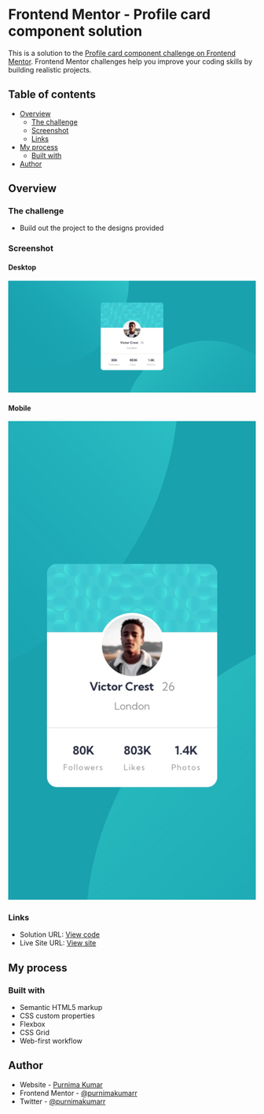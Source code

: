 # Frontend Mentor - Profile card component solution

This is a solution to the [Profile card component challenge on Frontend Mentor](https://www.frontendmentor.io/challenges/profile-card-component-cfArpWshJ). Frontend Mentor challenges help you improve your coding skills by building realistic projects.

## Table of contents

- [Overview](#overview)
  - [The challenge](#the-challenge)
  - [Screenshot](#screenshot)
  - [Links](#links)
- [My process](#my-process)
  - [Built with](#built-with)
- [Author](#author)

## Overview

### The challenge

- Build out the project to the designs provided

### Screenshot

#### Desktop

![](./images/screenshot-profile-card-desktop.png)

#### Mobile

![](./images/screenshot-profile-card-mobile.jpg)

### Links

- Solution URL: [View code](https://github.com/purnimakumarr/frontendmentor/tree/main/profile-preview-card-component)
- Live Site URL: [View site](https://purnimakumarr.github.io/frontendmentor/profile-card-component/)

## My process

### Built with

- Semantic HTML5 markup
- CSS custom properties
- Flexbox
- CSS Grid
- Web-first workflow

## Author

- Website - [Purnima Kumar](https://www.your-site.com)
- Frontend Mentor - [@purnimakumarr](https://www.frontendmentor.io/profile/purnimakumarr)
- Twitter - [@purnimakumarr](https://www.twitter.com/purnimakumarr)

